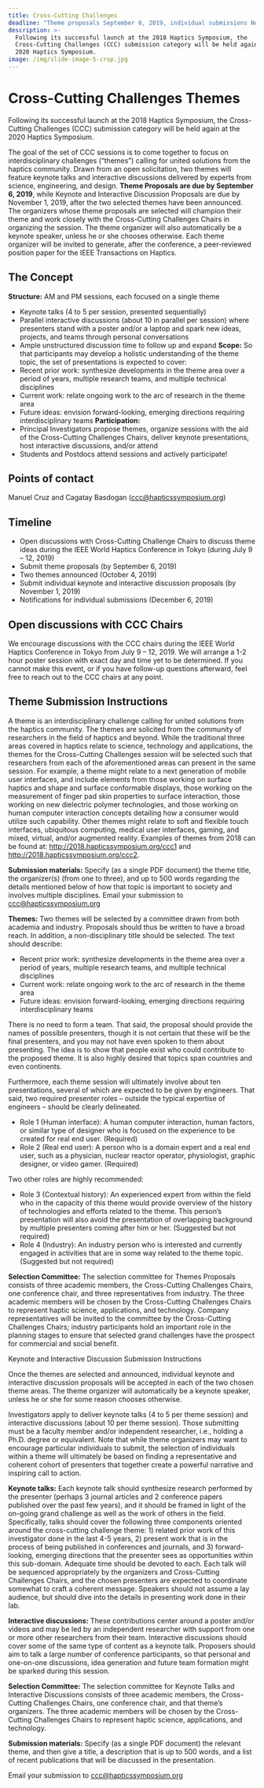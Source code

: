 ```yaml
---
title: Cross-Cutting Challenges
deadline: "Theme proposals September 6, 2019, individual submissions November 1, 2019"
description: >-
  Following its successful launch at the 2018 Haptics Symposium, the
  Cross-Cutting Challenges (CCC) submission category will be held again at the
  2020 Haptics Symposium.
image: /img/slide-image-5-crop.jpg
---
```

# Cross-Cutting Challenges Themes

Following its successful launch at the 2018 Haptics Symposium, the Cross-Cutting Challenges (CCC) submission category will be held again at the 2020 Haptics Symposium.

The goal of the set of CCC sessions is to come together to focus on interdisciplinary challenges (“themes”) calling for united solutions from the haptics community. Drawn from an open solicitation, two themes will feature keynote talks and interactive discussions delivered by experts from science, engineering, and design. **Theme Proposals are due by September 6, 2019**, while Keynote and Interactive Discussion Proposals are due by November 1, 2019, after the two selected themes have been announced.  The organizers whose theme proposals are selected will champion their theme and work closely with the Cross-Cutting Challenges Chairs in organizing the session.  The theme organizer will also automatically be a keynote speaker, unless he or she chooses otherwise.  Each theme organizer will be invited to generate, after the conference, a peer-reviewed position paper for the IEEE Transactions on Haptics.

## The Concept

**Structure:** AM and PM sessions, each focused on a single theme

* Keynote talks (4 to 5 per session, presented sequentially)
* Parallel interactive discussions (about 10 in parallel per session) where presenters stand with a poster and/or a laptop and spark new ideas, projects, and teams through personal conversations
* Ample unstructured discussion time to follow up and expand
  **Scope:** So that participants may develop a holistic understanding of the theme topic, the set of presentations is expected to cover:
* Recent prior work: synthesize developments in the theme area over a period of years, multiple research teams, and multiple technical disciplines 
* Current work: relate ongoing work to the arc of research in the theme area 
* Future ideas: envision forward-looking, emerging directions requiring interdisciplinary teams 
  **Participation:**
* Principal Investigators propose themes, organize sessions with the aid of the Cross-Cutting Challenges Chairs, deliver keynote presentations, host interactive discussions, and/or attend
* Students and Postdocs attend sessions and actively participate!

## Points of contact

Manuel Cruz and Cagatay Basdogan (ccc@hapticssymposium.org)

## Timeline

* Open discussions with Cross-Cutting Challenge Chairs to discuss theme ideas during the IEEE World Haptics Conference in Tokyo (during July 9 – 12, 2019)  
* Submit theme proposals (by September 6, 2019)
* Two themes announced (October 4, 2019)
* Submit individual keynote and interactive discussion proposals (by November 1, 2019)
* Notifications for individual submissions (December 6, 2019)

## Open discussions with CCC Chairs

We encourage discussions with the CCC chairs during the IEEE World Haptics Conference in Tokyo from July 9 – 12, 2019.  We will arrange a 1-2 hour poster session with exact day and time yet to be determined. If you cannot make this event, or if you have follow-up questions afterward, feel free to reach out to the CCC chairs at any point.

## Theme Submission Instructions

A theme is an interdisciplinary challenge calling for united solutions from the haptics community. The themes are solicited from the community of researchers in the field of haptics and beyond.  While the traditional three areas covered in haptics relate to science, technology and applications, the themes for the Cross-Cutting Challenges session will be selected such that researchers from each of the aforementioned areas can present in the same session. For example, a theme might relate to a next generation of mobile user interfaces, and include elements from those working on surface haptics and shape and surface conformable displays, those working on the measurement of finger pad skin properties to surface interaction, those working on new dielectric polymer technologies, and those working on human computer interaction concepts detailing how a consumer would utilize such capability.  Other themes might relate to soft and flexible touch interfaces, ubiquitous computing, medical user interfaces, gaming, and mixed, virtual, and/or augmented reality. Examples of themes from 2018 can be found at: http://2018.hapticssymposium.org/ccc1 and http://2018.hapticssymposium.org/ccc2.

**Submission materials:** Specify (as a single PDF document) the theme title, the organizer(s) (from one to three), and up to 500 words regarding the details mentioned below of how that topic is important to society and involves multiple disciplines.  Email your submission to ccc@hapticssymposium.org

**Themes:** Two themes will be selected by a committee drawn from both academia and industry. Proposals should thus be written to have a broad reach.  In addition, a non-disciplinary title should be selected.  The text should describe:

* Recent prior work: synthesize developments in the theme area over a period of years, multiple research teams, and multiple technical disciplines 
* Current work: relate ongoing work to the arc of research in the theme area 
* Future ideas: envision forward-looking, emerging directions requiring interdisciplinary teams 

There is no need to form a team. That said, the proposal should provide the names of possible presenters, though it is not certain that these will be the final presenters, and you may not have even spoken to them about presenting.  The idea is to show that people exist who could contribute to the proposed theme.  It is also highly desired that topics span countries and even continents.  

Furthermore, each theme session will ultimately involve about ten presentations, several of which are expected to be given by engineers.  That said, two required presenter roles – outside the typical expertise of engineers – should be clearly delineated.   

* Role 1 (Human interface): A human computer interaction, human factors, or similar type of designer who is focused on the experience to be created for real end user.  (Required)
* Role 2 (Real end user): A person who is a domain expert and a real end user, such as a physician, nuclear reactor operator, physiologist, graphic designer, or video gamer.  (Required)

Two other roles are highly recommended:

* Role 3 (Contextual history): An experienced expert from within the field who in the capacity of this theme would provide overview of the history of technologies and efforts related to the theme.  This person’s presentation will also avoid the presentation of overlapping background by multiple presenters coming after him or her.  (Suggested but not required)
* Role 4 (Industry): An industry person who is interested and currently engaged in activities that are in some way related to the theme topic.  (Suggested but not required)

**Selection Committee:** The selection committee for Themes Proposals consists of three academic members, the Cross-Cutting Challenges Chairs, one conference chair, and three representatives from industry.  The three academic members will be chosen by the Cross-Cutting Challenges Chairs to represent haptic science, applications, and technology. Company representatives will be invited to the committee by the Cross-Cutting Challenges Chairs; industry participants hold an important role in the planning stages to ensure that selected grand challenges have the prospect for commercial and social benefit.

Keynote and Interactive Discussion Submission Instructions

Once the themes are selected and announced, individual keynote and interactive discussion proposals will be accepted in each of the two chosen theme areas.  The theme organizer will automatically be a keynote speaker, unless he or she for some reason chooses otherwise.

Investigators apply to deliver keynote talks (4 to 5 per theme session) and interactive discussions (about 10 per theme session).  Those submitting must be a faculty member and/or independent researcher, i.e., holding a Ph.D. degree or equivalent.  Note that while theme organizers may want to encourage particular individuals to submit, the selection of individuals within a theme will ultimately be based on finding a representative and coherent cohort of presenters that together create a powerful narrative and inspiring call to action.

**Keynote talks:** Each keynote talk should synthesize research performed by the presenter (perhaps 3 journal articles and 2 conference papers published over the past few years), and it should be framed in light of the on-going grand challenge as well as the work of others in the field.  Specifically, talks should cover the following three components oriented around the cross-cutting challenge theme: 1) related prior work of this investigator done in the last 4-5 years, 2) present work that is in the process of being published in conferences and journals, and 3) forward-looking, emerging directions that the presenter sees as opportunities within this sub-domain.  Adequate time should be devoted to each.  Each talk will be sequenced appropriately by the organizers and Cross-Cutting Challenges Chairs, and the chosen presenters are expected to coordinate somewhat to craft a coherent message.  Speakers should not assume a lay audience, but should dive into the details in presenting work done in their lab.  

**Interactive discussions:** These contributions center around a poster and/or videos and may be led by an independent researcher with support from one or more other researchers from their team.  Interactive discussions should cover some of the same type of content as a keynote talk.  Proposers should aim to talk a large number of conference participants, so that personal and one-on-one discussions, idea generation and future team formation might be sparked during this session.  

**Selection Committee:** The selection committee for Keynote Talks and Interactive Discussions consists of three academic members, the Cross-Cutting Challenges Chairs, one conference chair, and that theme’s organizers.  The three academic members will be chosen by the Cross-Cutting Challenges Chairs to represent haptic science, applications, and technology.  

**Submission materials:** Specify (as a single PDF document) the relevant theme, and then give a title, a description that is up to 500 words, and a list of recent publications that will be discussed in the presentation.  

Email your submission to ccc@hapticssymposium.org
